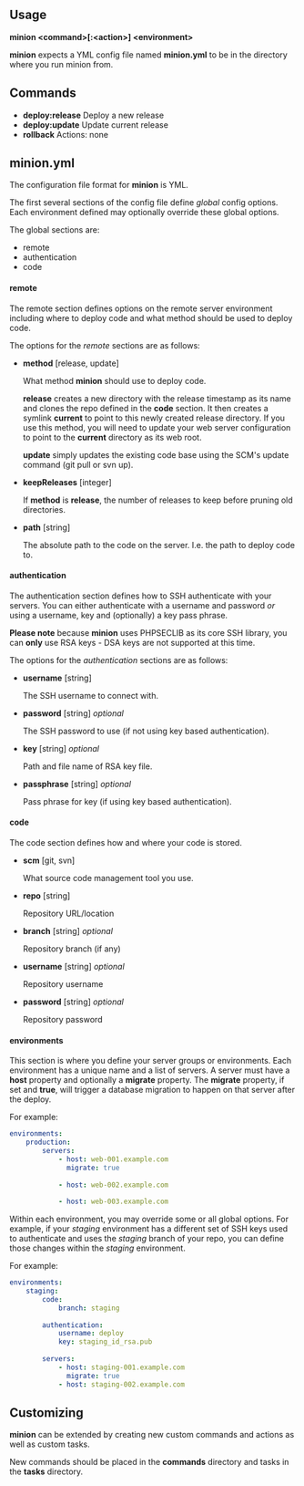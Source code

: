 ## Usage
**minion \<command\>\[\:\<action\>\] \<environment>**

**minion** expects a YML config file named **minion.yml** to be in the directory where you run minion from.

## Commands
* **deploy:release** Deploy a new release
* **deploy:update** Update current release
* **rollback** Actions: none


## minion.yml
The configuration file format for **minion** is YML.

The first several sections of the config file define *global* config options. Each environment defined may optionally
override these global options. 

The global sections are:

* remote
* authentication
* code


#### remote
The remote section defines options on the remote server environment including where to deploy code and what method should
be used to deploy code.

The options for the *remote* sections are as follows:

* **method** [release, update]

	What method **minion** should use to deploy code.
	
	**release** creates a new directory with the release timestamp as its name
	and clones the repo defined in the **code** section. It then creates a symlink **current** to point to this newly created
	release directory. If you use this method, you will need to update your web server configuration to point to the **current**
	directory as its web root.
	
	**update** simply updates the existing code base using the SCM's update
	command (git pull or svn up).

* **keepReleases** [integer]

	If **method** is **release**, the number of releases to keep before pruning old directories.
	
* **path** [string]

	The absolute path to the code on the server. I.e. the path to deploy code to.


#### authentication
The authentication section defines how to SSH authenticate with your servers. You can either authenticate with a username
and password *or* using a username, key and (optionally) a key pass phrase.

**Please note** because **minion** uses PHPSECLIB as its core SSH library, you can **only** use RSA keys - DSA keys are
not supported at this time.

The options for the *authentication* sections are as follows:

* **username** [string]

	The SSH username to connect with.

* **password** [string] *optional*

	The SSH password to use (if not using key based authentication).

* **key** [string] *optional*

	Path and file name of RSA key file.

* **passphrase** [string] *optional*

	Pass phrase for key (if using key based authentication).


#### code
The code section defines how and where your code is stored.

* **scm** [git, svn]

	What source code management tool you use.

* **repo** [string]

	Repository URL/location

* **branch** [string] *optional*

	Repository branch (if any)

* **username** [string] *optional*

	Repository username

* **password** [string] *optional*

	Repository password



#### environments
This section is where you define your server groups or environments. Each environment has a unique name and a list of
servers. A server must have a **host** property and optionally a **migrate** property. The **migrate** property, if set
and **true**, will trigger a database migration to happen on that server after the deploy.

For example:


```yml
environments:
	production:
		servers:
			- host: web-001.example.com
			  migrate: true
				
			- host: web-002.example.com
			
			- host: web-003.example.com
```
				

Within each environment, you may override some or all global options. For example, if your *staging* environment
has a different set of SSH keys used to authenticate and uses the *staging* branch of your repo, you can define those
changes within the *staging* environment.

For example:

```yml
environments:
	staging:
		code:
			branch: staging
			
		authentication:
			username: deploy
			key: staging_id_rsa.pub
			
		servers:
			- host: staging-001.example.com
			  migrate: true
			- host: staging-002.example.com
```

## Customizing
**minion** can be extended by creating new custom commands and actions as well as custom tasks.

New commands should be placed in the **commands** directory and tasks in the **tasks** directory.
